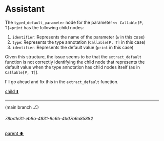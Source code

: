 # Assistant

The `typed_default_parameter` node for the parameter `w: Callable[P, T]=print` has the following child nodes:

1. `identifier`: Represents the name of the parameter (`w` in this case)
2. `type`: Represents the type annotation (`Callable[P, T]` in this case)
3. `identifier`: Represents the default value (`print` in this case)

Given this structure, the issue seems to be that the `extract_default` function is not correctly identifying the child node that represents the default value when the type annotation has child nodes itself (as in `Callable[P, T]`).

I'll go ahead and fix this in the `extract_default` function.

[child ⬇️](#78bc1e31-eb8a-4831-9c6b-4b07a6a85882)

---

(main branch ⎇)
###### 78bc1e31-eb8a-4831-9c6b-4b07a6a85882
[parent ⬆️](#a8d5b1c0-871a-45ff-a923-47c52f9e1d24)
